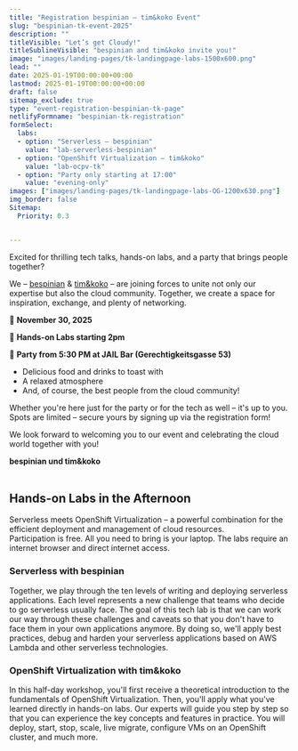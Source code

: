 ```yaml
---
title: "Registration bespinian – tim&koko Event"
slug: "bespinian-tk-event-2025"
description: ""
titleVisible: "Let’s get Cloudy!"
titleSublineVisible: "bespinian and tim&koko invite you!"
image: "images/landing-pages/tk-landingpage-labs-1500x600.png"
lead: ""
date: 2025-01-19T00:00:00+00:00
lastmod: 2025-01-19T00:00:00+00:00
draft: false
sitemap_exclude: true
type: "event-registration-bespinian-tk-page"
netlifyFormname: "bespinian-tk-registration"
formSelect:
  labs:
  - option: "Serverless – bespinian"
    value: "lab-serverless-bespinian"
  - option: "OpenShift Virtualization – tim&koko"
    value: "lab-ocpv-tk"
  - option: "Party only starting at 17:00"
    value: "evening-only"
images: ["images/landing-pages/tk-landingpage-labs-OG-1200x630.png"]
img_border: false
Sitemap:
  Priority: 0.3


---
```


Excited for thrilling tech talks, hands-on labs, and a party that brings people together?

We – [bespinian](https://bespinian.ch) & [tim&koko](https://tim-koko.ch/) – are joining forces to unite not only our expertise but also the cloud community. Together, we create a space for inspiration, exchange, and plenty of networking.  

📅 **November 30, 2025**  

🔧 **Hands-on Labs starting 2pm**  

👾 **Party from 5:30 PM at JAIL Bar (Gerechtigkeitsgasse 53)**

* Delicious food and drinks to toast with  
* A relaxed atmosphere  
* And, of course, the best people from the cloud community!  

Whether you're here just for the party or for the tech as well – it's up to you. Spots are limited – secure yours by signing up via the registration form!  

We look forward to welcoming you to our event and celebrating the cloud world together with you!  

**bespinian und tim&koko**
<br/><br/>

## Hands-on Labs in the Afternoon

Serverless meets OpenShift Virtualization – a powerful combination for the efficient deployment and management of cloud resources.  
Participation is free. All you need to bring is your laptop. The labs require an internet browser and direct internet access.  

### Serverless with bespinian

Together, we play through the ten levels of writing and deploying serverless applications. Each level represents a new challenge that teams who decide to go serverless usually face. The goal of this tech lab is that we can work our way through these challenges and caveats so that you don't have to face them in your own applications anymore. By doing so, we'll apply best practices, debug and harden your serverless applications based on AWS Lambda and other serverless technologies.

### OpenShift Virtualization with tim&koko

In this half-day workshop, you'll first receive a theoretical introduction to the fundamentals of OpenShift Virtualization. Then, you'll apply what you've learned directly in hands-on labs. Our experts will guide you step by step so that you can experience the key concepts and features in practice. You will deploy, start, stop, scale, live migrate, configure VMs on an OpenShift cluster, and much more.  
